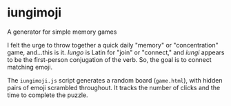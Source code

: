 # iungimoji
A generator for simple memory games

I felt the urge to throw together a quick daily "memory" or "concentration" game, and...this is it.  *Iungo* is Latin for "join" or "connect," and *iungi* appears to be the first-person conjugation of the verb.  So, the goal is to connect matching emoji.

The `iungimoji.js` script generates a random board (`game.html`), with hidden pairs of emoji scrambled throughout.  It tracks the number of clicks and the time to complete the puzzle.


